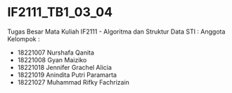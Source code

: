 # IF2111_TB1_03_04
Tugas Besar Mata Kuliah IF2111 - Algoritma dan Struktur Data STI : 
Anggota Kelompok : 
- 18221007  Nurshafa Qanita 
- 18221008  Gyan Maiziko 
- 18221018 Jennifer Grachel Alicia 
- 18221019 Anindita Putri Paramarta 
- 18221027 Muhammad Rifky Fachrizain

